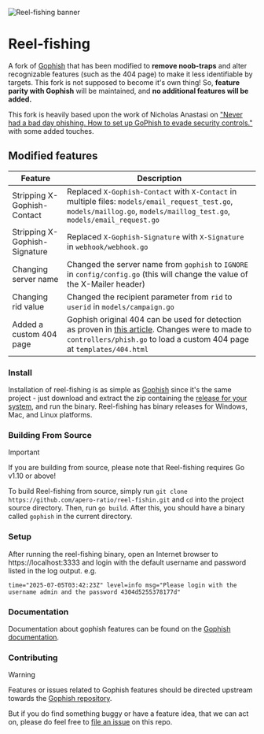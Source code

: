 ![Reel-fishing banner](https://raw.github.com/apero-ratio/reel-fishing/master/static/images/fishing.avif)

Reel-fishing
=======

A fork of [Gophish](https://getgophish.com) that has been modified to **remove noob-traps** and alter recognizable features (such as the 404 page) to make it less identifiable by targets.
This fork is not supposed to become it's own thing! So, **feature parity with Gophish** will be maintained, and **no additional features will be added.**

This fork is heavily based upon the work of Nicholas Anastasi on ["Never had a bad day phishing. How to set up GoPhish to evade security controls."](https://www.sprocketsecurity.com/blog/never-had-a-bad-day-phishing-how-to-set-up-gophish-to-evade-security-controls) with some added touches.

## Modified features

| Feature | Description |
|---------|-------------|
| Stripping X-Gophish-Contact | Replaced `X-Gophish-Contact` with `X-Contact` in multiple files: `models/email_request_test.go`, `models/maillog.go`, `models/maillog_test.go`, `models/email_request.go` |
| Stripping X-Gophish-Signature | Replaced `X-Gophish-Signature` with `X-Signature` in `webhook/webhook.go` |
| Changing server name | Changed the server name from `gophish` to `IGNORE` in `config/config.go` (this will change the value of the X-Mailer header) |
| Changing rid value | Changed the recipient parameter from `rid` to `userid` in `models/campaign.go` |
| Added a custom 404 page | Gophish original 404 can be used for detection as proven in [this article](https://insomniasec.com/blog/identifying-gophish-servers). Changes were to made to `controllers/phish.go` to load a custom 404 page at `templates/404.html` |

### Install

Installation of reel-fishing is as simple as [Gophish](https://docs.getgophish.com/user-guide/installation) since it's the same project - just download and extract the zip containing the [release for your system](https://github.com/apero-ratio/reel-fishing/releases/), and run the binary. 
Reel-fishing has binary releases for Windows, Mac, and Linux platforms.

### Building From Source
> [!IMPORTANT]
> If you are building from source, please note that Reel-fishing requires Go v1.10 or above!

To build Reel-fishing from source, simply run ```git clone https://github.com/apero-ratio/reel-fishin.git``` and ```cd``` into the project source directory. Then, run ```go build```. After this, you should have a binary called ```gophish``` in the current directory.

### Setup
After running the reel-fishing binary, open an Internet browser to https://localhost:3333 and login with the default username and password listed in the log output.
e.g.
```
time="2025-07-05T03:42:23Z" level=info msg="Please login with the username admin and the password 4304d5255378177d"
```

### Documentation

Documentation about gophish features can be found on the [Gophish documentation](http://getgophish.com/documentation).

### Contributing
> [!WARNING]  
> Features or issues related to Gophish features should be directed upstream towards the [Gophish repository](https://github.com/gophish/gophish/issues).

But if you do find something buggy or have a feature idea, that we can act on, please do feel free to [file an issue](https://github.com/apero-ration/reel-fishing/issues/new) on this repo.
